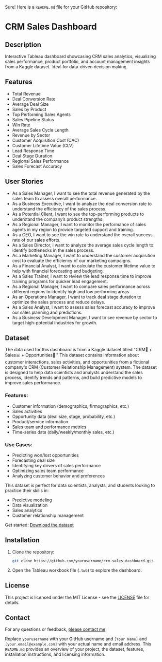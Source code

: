 Sure! Here is a `README.md` file for your GitHub repository:
# CRM Sales Dashboard

## Description
Interactive Tableau dashboard showcasing CRM sales analytics, visualizing sales performance, product portfolio, and account management insights from a Kaggle dataset. Ideal for data-driven decision making.

## Features
- Total Revenue
- Deal Conversion Rate
- Average Deal Size
- Sales by Product
- Top Performing Sales Agents
- Sales Pipeline Status
- Win Rate
- Average Sales Cycle Length
- Revenue by Sector
- Customer Acquisition Cost (CAC)
- Customer Lifetime Value (CLV)
- Lead Response Time
- Deal Stage Duration
- Regional Sales Performance
- Sales Forecast Accuracy

## User Stories
- As a Sales Manager, I want to see the total revenue generated by the sales team to assess overall performance.
- As a Business Executive, I want to analyze the deal conversion rate to understand the efficiency of the sales process.
- As a Potential Client, I want to see the top-performing products to understand the company’s product strengths.
- As a Regional Manager, I want to monitor the performance of sales agents in my region to provide targeted support and training.
- As a CEO, I want to see the win rate to understand the overall success rate of our sales efforts.
- As a Sales Director, I want to analyze the average sales cycle length to identify bottlenecks in the sales process.
- As a Marketing Manager, I want to understand the customer acquisition cost to evaluate the efficiency of our marketing campaigns.
- As a Financial Analyst, I want to calculate the customer lifetime value to help with financial forecasting and budgeting.
- As a Sales Trainer, I want to review the lead response time to improve training programs for quicker lead engagement.
- As a Regional Manager, I want to compare sales performance across different regions to identify high and low performing areas.
- As an Operations Manager, I want to track deal stage duration to optimize the sales process and reduce delays.
- As a Sales Analyst, I want to assess sales forecast accuracy to improve our sales planning and predictions.
- As a Business Development Manager, I want to see revenue by sector to target high-potential industries for growth.

## Dataset
The data used for this dashboard is from a Kaggle dataset titled "CRM🚀 + Sales📊 + Opportunities🔖." This dataset contains information about customer interactions, sales activities, and opportunities from a fictional company's CRM (Customer Relationship Management) system. The dataset is designed to help data scientists and analysts understand the sales process, identify trends and patterns, and build predictive models to improve sales performance.

### Features:
- Customer information (demographics, firmographics, etc.)
- Sales activities
- Opportunity data (deal size, stage, probability, etc.)
- Product/service information
- Sales team and performance metrics
- Time-series data (daily/weekly/monthly sales, etc.)

### Use Cases:
- Predicting won/lost opportunities
- Forecasting deal size
- Identifying key drivers of sales performance
- Optimizing sales team performance
- Analyzing customer behavior and preferences

This dataset is perfect for data scientists, analysts, and students looking to practice their skills in:
- Predictive modeling
- Data visualization
- Sales analytics
- Customer relationship management

Get started: [Download the dataset](https://www.kaggle.com/datasets/innocentmfa/crm-sales-opportunities)

## Installation
1. Clone the repository:
   ```sh
   git clone https://github.com/yourusername/crm-sales-dashboard.git
   ```
2. Open the Tableau workbook file (`.twb`) to explore the dashboard.

## License
This project is licensed under the MIT License - see the [LICENSE](LICENSE) file for details.

## Contact
For any questions or feedback, [please contact me](https://www.upwork.com/freelancers/~01a5d1df0ae7e62b4d?mp_source=share).


Replace `yourusername` with your GitHub username and `[Your Name]` and `[your.email@example.com]` with your actual name and email address. This `README.md` provides an overview of your project, the dataset, features, installation instructions, and licensing information.
